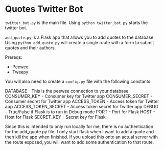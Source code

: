 Quotes Twitter Bot
=============================

`twitter_bot.py` is the main file. Using `python twitter_bot.py` starts the twitter bot.

`add_quote.py` is a Flask app that allows you to add quotes to the database. Using `python add_quote.py` will create a single route with a form to submit quotes and their authors.

Prereqs:

* Peewee
* Tweepy

You will also need to create a `config.py` file with the following constants:

DATABASE - This is the peewee connection to your database
CONSUMER_KEY - Consumer key for Twitter app
CONSUMER_SECRET - Consumer secret for Twitter app
ACCESS_TOKEN - Access token for Twitter app
ACCESS_TOKEN_SECRET - Access token secret for Twitter app
DEBUG - True/False if Flask is to run in Debug mode
PORT - Port for Flask
HOST - Host for Flask
SECRET_KEY - Secret key for Flask

Since this is intended to only run locally for me, there is no authentication for the add_quote.py file. I only start flask when I want to add a quote and then kill the app when finished. If you upload this onto an actual server with the route exposed, you will want to add some authentication to that route.
